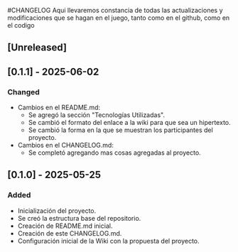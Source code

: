 #CHANGELOG
Aqui llevaremos constancia de todas las actualizaciones y modificaciones que se hagan en el juego, tanto como en el github, como en el codigo
## [Unreleased]

## [0.1.1] - 2025-06-02
### Changed
- Cambios en el README.md: 
    * Se agregó la sección "Tecnologías Utilizadas".
    * Se cambió el formato del enlace a la wiki para que sea un hipertexto.
    * Se cambió la forma en la que se muestran los participantes del proyecto.
- Cambios en el CHANGELOG.md:
    * Se completó agregando mas cosas agregadas al proyecto.

## [0.1.0] - 2025-05-25
### Added
- Inicialización del proyecto.
- Se creó la estructura base del repositorio.
- Creación de README.md inicial.
- Creación de este CHANGELOG.md.
- Configuración inicial de la Wiki con la propuesta del proyecto.
